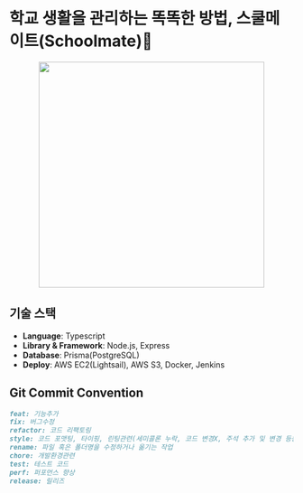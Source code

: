 # 학교 생활을 관리하는 똑똑한 방법, 스쿨메이트(Schoolmate)🏫

<div align="center">
    <img src="https://github.com/School-Mate/School-Mate-Backend/assets/86834898/aaa36ee6-625a-4038-92be-afd6c9256144" width=400>
</div>

## 기술 스택
- **Language**: Typescript
- **Library & Framework**: Node.js, Express
- **Database**: Prisma(PostgreSQL)
- **Deploy**: AWS EC2(Lightsail), AWS S3, Docker, Jenkins

## Git Commit Convention
```markdown
feat: 기능추가
fix: 버그수정
refactor: 코드 리팩토링
style: 코드 포맷팅, 타이핑, 린팅관련(세미콜론 누락, 코드 변경X, 주석 추가 및 변경 등등)
rename: 파일 혹은 폴더명을 수정하거나 옮기는 작업
chore: 개발환경관련
test: 테스트 코드
perf: 퍼포먼스 향상
release: 릴리즈
```
